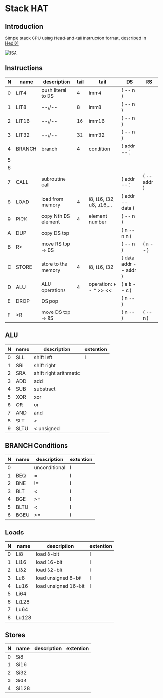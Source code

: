 # Stack HAT
## Introduction
Simple stack CPU using Head-and-tail instruction format, described in [Hedi01](http://www.cs.berkeley.edu/~krste/papers/hat-cases2001.pdf)

![ISA](https://rawgit.com/drom/quark/master/isa.svg)

## Instructions

| N | name  | description         | tail | tail                      | DS                    | RS
|---| ----- | ------------------- | ---- | ------------------------- | --------------------- | --------
| 0 | LIT4  | push literal to DS  | 4    | imm4                      | ( -- n )              |
| 1 | LIT8  | --//--              | 8    | imm8                      | ( -- n )              |
| 2 | LIT16 | --//--              | 16   | imm16                     | ( -- n )              |
| 3 | LIT32 | --//--              | 32   | imm32                     | ( -- n )              |
| 4 | BRANCH| branch              | 4    | condition                 | ( addr -- )           |
| 5 |       |                     |      |                           |                       |
| 6 |       |                     |      |                           |                       |
| 7 | CALL  | subroutine call     |      |                           | ( addr -- )           | ( -- addr )
| 8 | LOAD  | load from memory    | 4    | i8, i16, i32, u8, u16,... | ( addr -- data )      |
| 9 | PICK  | copy Nth DS element | 4    | element number            | ( -- n )              |
| A | DUP   | copy DS top         |      |                           | ( n -- n n )          |
| B | R>    | move RS top -> DS   |      |                           | ( -- n )              | ( n -- )
| C | STORE | store to the memory | 4    | i8, i16, i32              | ( data addr -- addr ) |
| D | ALU   | ALU operations      | 4    | operation: + - * >> <<    | ( a b -- c )          |
| E | DROP  | DS pop              |      |                           | ( n -- )              |
| F | >R    | move DS top -> RS   |      |                           | ( n -- )              | ( -- n )

## ALU

| N | name | description | extention
|---|------|-------------|-----------
| 0 | SLL  | shift left  | I
| 1 | SRL  | shift right |
| 2 | SRA  | shift right arithmetic |
| 3 | ADD  | add         |
| 4 | SUB  | substract   |
| 5 | XOR  | xor         |
| 6 | OR   | or          |
| 7 | AND  | and         |
| 8 | SLT  | <           |
| 9 | SLTU | < unsigned  |

## BRANCH Conditions

| N | name | description   | extention
|---|------|---------------|-----------
| 0 |      | unconditional | I
| 1 | BEQ  | =             | I
| 2 | BNE  | !=            | I
| 3 | BLT  | <             | I
| 4 | BGE  | >=            | I
| 5 | BLTU | <             | I
| 6 | BGEU | >=            | I

## Loads

| N | name | description | extention
|---|------|-------------|-----------
| 0 | Li8  | load 8-bit  | I
| 1 | Li16 | load 16-bit | I
| 2 | Li32 | load 32-bit | I
| 3 | Lu8  | load unsigned 8-bit | I
| 4 | Lu16 | load unsigned 16-bit | I
| 5 | Li64
| 6 | Li128
| 7 | Lu64
| 8 | Lu128

## Stores

| N | name | description | extention
|---|------|-------------|-----------
| 0 | Si8  |
| 1 | Si16 |
| 2 | Si32 |
| 3 | Si64 |
| 4 | Si128|
